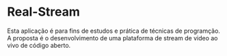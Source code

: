 # Real-Stream
Esta aplicação é para fins de estudos e prática de técnicas de programção. A proposta é o desenvolvimento de uma plataforma de stream de video ao vivo de código aberto.
